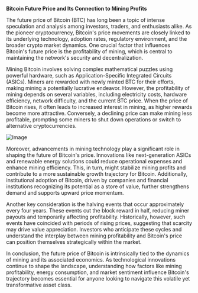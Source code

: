**Bitcoin Future Price and Its Connection to Mining Profits**

The future price of Bitcoin (BTC) has long been a topic of intense speculation and analysis among investors, traders, and enthusiasts alike. As the pioneer cryptocurrency, Bitcoin's price movements are closely linked to its underlying technology, adoption rates, regulatory environment, and the broader crypto market dynamics. One crucial factor that influences Bitcoin's future price is the profitability of mining, which is central to maintaining the network's security and decentralization.

Mining Bitcoin involves solving complex mathematical puzzles using powerful hardware, such as Application-Specific Integrated Circuits (ASICs). Miners are rewarded with newly minted BTC for their efforts, making mining a potentially lucrative endeavor. However, the profitability of mining depends on several variables, including electricity costs, hardware efficiency, network difficulty, and the current BTC price. When the price of Bitcoin rises, it often leads to increased interest in mining, as higher rewards become more attractive. Conversely, a declining price can make mining less profitable, prompting some miners to shut down operations or switch to alternative cryptocurrencies.

![Image](https://github.com/user-attachments/assets/31692037-0104-4703-abd1-696b6a7dd41b)

Moreover, advancements in mining technology play a significant role in shaping the future of Bitcoin's price. Innovations like next-generation ASICs and renewable energy solutions could reduce operational expenses and enhance mining efficiency. This, in turn, might stabilize mining profits and contribute to a more sustainable growth trajectory for Bitcoin. Additionally, institutional adoption of Bitcoin, driven by companies and financial institutions recognizing its potential as a store of value, further strengthens demand and supports upward price momentum.

Another key consideration is the halving events that occur approximately every four years. These events cut the block reward in half, reducing miner payouts and temporarily affecting profitability. Historically, however, such events have coincided with periods of rising prices, suggesting that scarcity may drive value appreciation. Investors who anticipate these cycles and understand the interplay between mining profitability and Bitcoin's price can position themselves strategically within the market.

In conclusion, the future price of Bitcoin is intrinsically tied to the dynamics of mining and its associated economics. As technological innovations continue to shape the landscape, understanding how factors like mining profitability, energy consumption, and market sentiment influence Bitcoin's trajectory becomes essential for anyone looking to navigate this volatile yet transformative asset class.